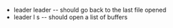 - leader leader -- should go back to the last file opened
- leader l s    -- should open a list of buffers

